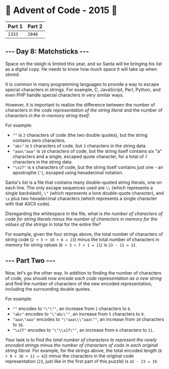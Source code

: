# 🎄 Advent of Code - 2015 🎄
| Part 1 | Part 2 |
| ------ | ------ |
| `1333` | `2046` |

<h2>--- Day 8: Matchsticks ---</h2><p>Space on the sleigh is limited this year, and so Santa will be bringing his list as a digital copy. He needs to know how much space it will take up when stored.</p>
<p>It is common in many programming languages to provide a way to <span title="It is common for many programmers to try to escape from string escaping.  No such luck here.">escape</span> special characters in strings.  For example, C, JavaScript, Perl, Python, and even PHP handle special characters in very similar ways.</p>
<p>However, it is important to realize the difference between the number of characters <em>in the code representation of the string literal</em> and the number of characters <em>in the in-memory string itself</em>.</p>
<p>For example:</p>
<ul>
<li><code>""</code> is <code>2</code> characters of code (the two double quotes), but the string contains zero characters.</li>
<li><code>"abc"</code> is <code>5</code> characters of code, but <code>3</code> characters in the string data.</li>
<li><code>"aaa\"aaa"</code> is <code>10</code> characters of code, but the string itself contains six "a" characters and a single, escaped quote character, for a total of <code>7</code> characters in the string data.</li>
<li><code>"\x27"</code> is <code>6</code> characters of code, but the string itself contains just one - an apostrophe (<code>'</code>), escaped using hexadecimal notation.</li>
</ul>
<p>Santa's list is a file that contains many double-quoted string literals, one on each line.  The only escape sequences used are <code>\\</code> (which represents a single backslash), <code>\"</code> (which represents a lone double-quote character), and <code>\x</code> plus two hexadecimal characters (which represents a single character with that ASCII code).</p>
<p>Disregarding the whitespace in the file, what is <em>the number of characters of code for string literals</em> minus <em>the number of characters in memory for the values of the strings</em> in total for the entire file?</p>
<p>For example, given the four strings above, the total number of characters of string code (<code>2 + 5 + 10 + 6 = 23</code>) minus the total number of characters in memory for string values (<code>0 + 3 + 7 + 1 = 11</code>) is <code>23 - 11 = 12</code>.</p>

<h2 id="part2">--- Part Two ---</h2><p>Now, let's go the other way.  In addition to finding the number of characters of code, you should now <em>encode each code representation as a new string</em> and find the number of characters of the new encoded representation, including the surrounding double quotes.</p>
<p>For example:</p>
<ul>
<li><code>""</code> encodes to <code>"\"\""</code>, an increase from <code>2</code> characters to <code>6</code>.</li>
<li><code>"abc"</code> encodes to <code>"\"abc\""</code>, an increase from <code>5</code> characters to <code>9</code>.</li>
<li><code>"aaa\"aaa"</code> encodes to <code>"\"aaa\\\"aaa\""</code>, an increase from <code>10</code> characters to <code>16</code>.</li>
<li><code>"\x27"</code> encodes to <code>"\"\\x27\""</code>, an increase from <code>6</code> characters to <code>11</code>.</li>
</ul>
<p>Your task is to find <em>the total number of characters to represent the newly encoded strings</em> minus <em>the number of characters of code in each original string literal</em>. For example, for the strings above, the total encoded length (<code>6 + 9 + 16 + 11 = 42</code>) minus the characters in the original code representation (<code>23</code>, just like in the first part of this puzzle) is <code>42 - 23 = 19</code>.</p>
